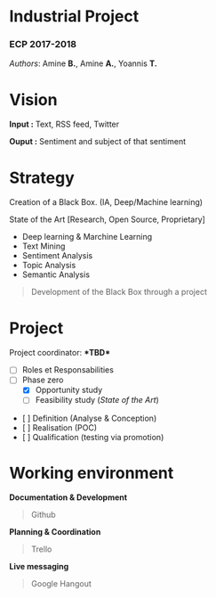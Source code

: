 # Industrial Project
### ECP 2017-2018

*Authors*: Amine **B.**, Amine **A.**, Yoannis **T.**

# Vision

**Input :** Text, RSS feed, Twitter

**Ouput :** Sentiment and subject of that sentiment


# Strategy

Creation of a Black Box. (IA, Deep/Machine learning)

State of the Art [Research, Open Source, Proprietary]
 - Deep learning & Marchine Learning
 - Text Mining
 - Sentiment Analysis
 - Topic Analysis
 - Semantic Analysis

> Development of the Black Box through a project


# Project
Project coordinator: **\*TBD\***
  - [ ] Roles et Responsabilities
  - [ ] Phase zero
    - [x] Opportunity study
    - [ ] Feasibility study (*State of the Art*)
  - [ ] Definition (Analyse & Conception)
  - [ ] Realisation (POC)
  - [ ] Qualification (testing via promotion)


# Working environment 

**Documentation & Development**
> Github

**Planning & Coordination**
> Trello

**Live messaging**
> Google Hangout

